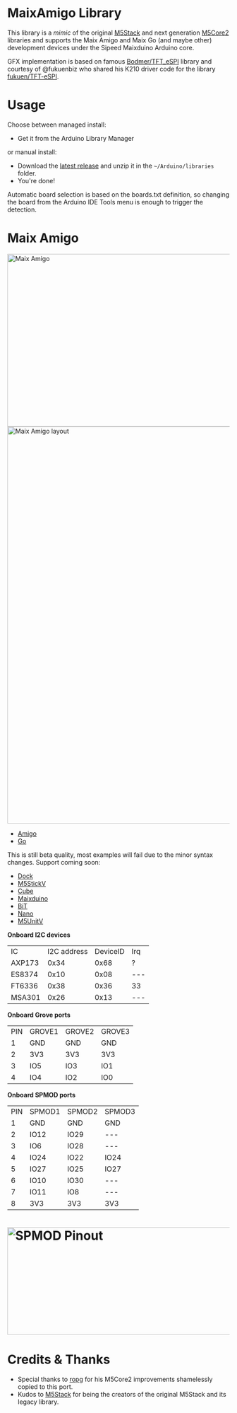 # MaixAmigo Library

This library is a *mimic* of the original [M5Stack](https://github.com/m5stack/M5Stack/) and next generation [M5Core2](https://github.com/ropg/M5Core2) libraries and supports the Maix Amigo and Maix Go (and maybe other) development devices under the Sipeed Maixduino Arduino core.

GFX implementation is based on famous [Bodmer/TFT_eSPI](https://github.com/Bodmer/TFT_eSPI) library and courtesy of @fukuenbiz who shared his K210 driver code for the library [fukuen/TFT-eSPI](https://github.com/fukuen/TFT_eSPI).

# Usage

Choose between managed install:

  - Get it from the Arduino Library Manager

or manual install:

  - Download the [latest release](https://github.com/UT2UH/MaixAmigo/releases) and unzip it in the `~/Arduino/libraries` folder.
  - You're done!

Automatic board selection is based on the boards.txt definition, so changing the board from the Arduino IDE Tools menu is enough to trigger the detection.

# Maix Amigo

<img src="https://maixpy.sipeed.com/assets/hardware/maix_amigo/maix_amigo_0.png" alt="Maix Amigo" width="708" height="390">


<img src="https://maixpy.sipeed.com/assets/hardware/maix_amigo/sipeed_maix_amigo_vi.png" alt="Maix Amigo layout" width="602" height="898">

  - [Amigo](https://dl.sipeed.com/MAIX/HDK/Sipeed-Amigo)
  - [Go](https://dl.sipeed.com/MAIX/HDK/Sipeed-Maix-GO)

This is still beta quality, most examples will fail due to the minor syntax changes. 
Support coming soon:

  - [Dock](https://dl.sipeed.com/MAIX/HDK/Sipeed-Maix-Dock)
  - [M5StickV](https://www.hardkernel.com/shop/odroid-go/)
  - [Cube](https://dl.sipeed.com/MAIX/HDK/Sipeed-Maix-Cube)
  - [Maixduino](https://dl.sipeed.com/MAIX/HDK/Sipeed-Maixduino)
  - [BiT](https://dl.sipeed.com/MAIX/HDK/Sipeed-Maix-Bit)
  - [Nano](https://dl.sipeed.com/MAIX/HDK/Sipeed-Maix-Nano)
  - [M5UnitV](https://www.tindie.com/products/lspoplove/dstike-d-duino-32-xs/)


**Onboard I2C devices**

<table>
 <tr><td>IC</td><td>I2C address</td><td>DeviceID</td><td>Irq</td></tr>
 <tr><td>AXP173</td><td>0x34</td><td>0x68</td><td>?</td></tr>
 <tr><td>ES8374</td><td>0x10</td><td>0x08</td><td>---</td></tr>
 <tr><td>FT6336</td><td>0x38</td><td>0x36</td><td>33</td></tr>
 <tr><td>MSA301</td><td>0x26</td><td>0x13</td><td>---</td></tr>
</table>

**Onboard Grove ports**

<table>
 <tr><td>PIN</td><td>GROVE1</td><td>GROVE2</td><td>GROVE3</td></tr>
 <tr><td>1</td><td>GND</td><td>GND</td><td>GND</td></tr>
 <tr><td>2</td><td>3V3</td><td>3V3</td><td>3V3</td></tr>
 <tr><td>3</td><td>IO5</td><td>IO3</td><td>IO1</td></tr>
 <tr><td>4</td><td>IO4</td><td>IO2</td><td>IO0</td></tr>
</table>

**Onboard SPMOD ports**

<table>
 <tr><td>PIN</td><td>SPMOD1</td><td>SPMOD2</td><td>SPMOD3</td></tr>
 <tr><td>1</td><td>GND</td><td>GND</td><td>GND</td></tr>
 <tr><td>2</td><td>IO12</td><td>IO29</td><td>---</td></tr>
 <tr><td>3</td><td>IO6</td><td>IO28</td><td>---</td></tr>
 <tr><td>4</td><td>IO24</td><td>IO22</td><td>IO24</td></tr>
 <tr><td>5</td><td>IO27</td><td>IO25</td><td>IO27</td></tr>
 <tr><td>6</td><td>IO10</td><td>IO30</td><td>---</td></tr>
 <tr><td>7</td><td>IO11</td><td>IO8</td><td>---</td></tr>
 <tr><td>8</td><td>3V3</td><td>3V3</td><td>3V3</td></tr>
</table>

# <img src="https://maixpy.sipeed.com/assets/hardware/module_spmod/spmod_interface_2.png" alt="SPMOD Pinout" width="664" height="243">

# Credits & Thanks

  - Special thanks to [ropg](https://github.com/ropg/M5Core2) for his M5Core2 improvements shamelessly copied to this port.
  - Kudos to [M5Stack](https://github.com/m5stack) for being the creators of the original M5Stack and its legacy library.

